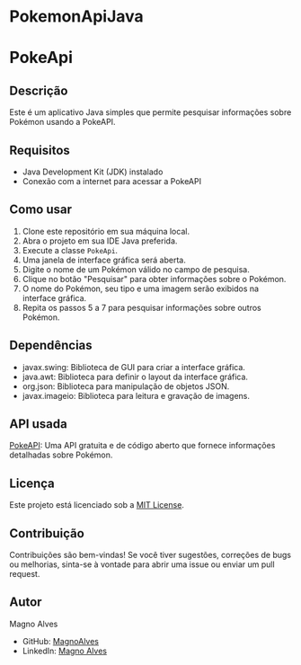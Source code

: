 # PokemonApiJava
# PokeApi

## Descrição
Este é um aplicativo Java simples que permite pesquisar informações sobre Pokémon usando a PokeAPI.

## Requisitos
- Java Development Kit (JDK) instalado
- Conexão com a internet para acessar a PokeAPI

## Como usar
1. Clone este repositório em sua máquina local.
2. Abra o projeto em sua IDE Java preferida.
3. Execute a classe `PokeApi`.
4. Uma janela de interface gráfica será aberta.
5. Digite o nome de um Pokémon válido no campo de pesquisa.
6. Clique no botão "Pesquisar" para obter informações sobre o Pokémon.
7. O nome do Pokémon, seu tipo e uma imagem serão exibidos na interface gráfica.
8. Repita os passos 5 a 7 para pesquisar informações sobre outros Pokémon.

## Dependências
- javax.swing: Biblioteca de GUI para criar a interface gráfica.
- java.awt: Biblioteca para definir o layout da interface gráfica.
- org.json: Biblioteca para manipulação de objetos JSON.
- javax.imageio: Biblioteca para leitura e gravação de imagens.

## API usada
[PokeAPI](https://pokeapi.co/): Uma API gratuita e de código aberto que fornece informações detalhadas sobre Pokémon.

## Licença

Este projeto está licenciado sob a [MIT License](LICENSE).

## Contribuição
Contribuições são bem-vindas! Se você tiver sugestões, correções de bugs ou melhorias, sinta-se à vontade para abrir uma issue ou enviar um pull request.

## Autor

Magno Alves

- GitHub: [MagnoAlves](https://github.com/MagnoAlves)
- LinkedIn: [Magno Alves](https://www.linkedin.com/in/magno-alves-712b6624b/)

